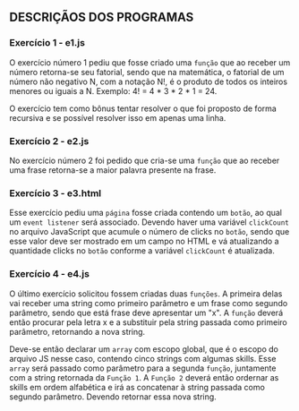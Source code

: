 ## DESCRIÇÃOS DOS PROGRAMAS

### Exercício 1 - e1.js

O exercício número 1 pediu que fosse criado uma `função` que ao receber um número retorna-se seu fatorial, sendo que na matemática, o fatorial de um número não negativo N, com a notação N!, é o produto de todos os inteiros menores ou iguais a N. Exemplo: 4! = 4 * 3 * 2 * 1 = 24.

O exercício tem como bônus tentar resolver o que foi proposto de forma recursiva e se possível resolver isso em apenas uma linha.

### Exercício 2 - e2.js

No exercício número 2 foi pedido que cria-se uma `função` que ao receber uma frase retorna-se a maior palavra presente na frase.

### Exercício 3 - e3.html

Esse exercício pediu uma `página` fosse criada contendo um `botão`, ao qual um `event listener` será associado. Devendo haver uma variável `clickCount` no arquivo JavaScript que acumule o número de clicks no `botão`, sendo que esse valor deve ser mostrado em um campo no HTML e vá atualizando a quantidade clicks no `botão` conforme a variável `clickCount` é atualizada.

### Exercício 4 - e4.js

O último exercício solicitou fossem criadas duas `funções`. A primeira delas vai receber uma string como primeiro parâmetro e um frase como segundo parâmetro, sendo que está frase deve apresentar um "x". A `função` deverá então procurar pela letra x e a substituir pela string passada como primeiro parâmetro, retornando a nova string.

Deve-se então declarar um `array` com escopo global, que é o escopo do arquivo JS nesse caso, contendo cinco strings com algumas skills. Esse `array` será passado como parâmetro para a segunda `função`, juntamente com a string retornada da `Função 1`. A `Função 2` deverá então ordernar as skills em ordem alfabética e irá as concatenar à string passada como segundo parâmetro. Devendo retornar essa nova string.
